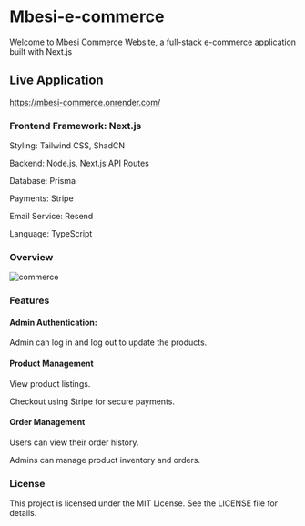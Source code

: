 # Mbesi-e-commerce

Welcome to Mbesi Commerce Website, a full-stack e-commerce application built with Next.js

## Live Application

 https://mbesi-commerce.onrender.com/


### Frontend Framework: Next.js

Styling: Tailwind CSS, ShadCN

Backend: Node.js, Next.js API Routes

Database: Prisma

Payments: Stripe

Email Service: Resend

Language: TypeScript

### Overview

![commerce](https://github.com/user-attachments/assets/4a42b86e-5e5a-4724-87e6-12bd9027645a)


### Features

#### Admin Authentication:
Admin can log in and log out to update the products.

#### Product Management

View product listings.

Checkout using Stripe for secure payments.

#### Order Management

Users can view their order history.

Admins can manage product inventory and orders.

### License

This project is licensed under the MIT License. See the LICENSE file for details.
